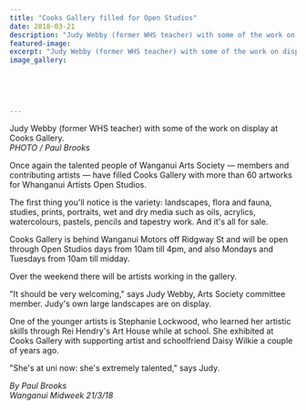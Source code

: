 ```yaml
---
title: "Cooks Gallery filled for Open Studios"
date: 2018-03-21
description: "Judy Webby (former WHS teacher) with some of the work on display at Cooks Gallery..."
featured-image: 
excerpt: "Judy Webby (former WHS teacher) with some of the work on display at Cooks Gallery."
image_gallery:
    
    
    
    
    
---
```


<p>Judy Webby (former WHS teacher) with some of the work on display at Cooks Gallery. <br /><em>PHOTO / Paul Brooks</em></p>
<p>Once again the talented people of Wanganui Arts Society &mdash; members and contributing artists &mdash; have filled Cooks Gallery with more than 60 artworks for Whanganui Artists Open Studios.</p>
<p>The first thing you'll notice is the variety: landscapes, flora and fauna, studies, prints, portraits, wet and dry media such as oils, acrylics, watercolours, pastels, pencils and tapestry work. And it's all for sale.</p>
<p>Cooks Gallery is behind Wanganui Motors off Ridgway St and will be open through Open Studios days from 10am till 4pm, and also Mondays and Tuesdays from 10am till midday.</p>
<p>Over the weekend there will be artists working in the gallery.</p>
<p>"It should be very welcoming," says Judy Webby, Arts Society committee member. Judy's own large landscapes are on display.</p>
<p>One of the younger artists is Stephanie Lockwood, who learned her artistic skills through Rei Hendry's Art House while at school. She exhibited at Cooks Gallery with supporting artist and schoolfriend Daisy Wilkie a couple of years ago.</p>
<p>"She's at uni now: she's extremely talented," says Judy.</p>
<p><em>By Paul Brooks</em><br /><em>Wanganui Midweek 21/3/18</em></p>

